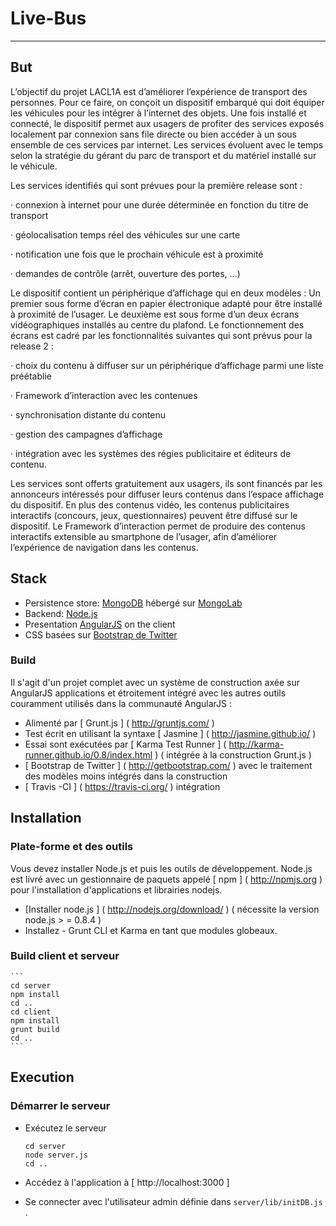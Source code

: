 # Live-Bus

***

## But

L’objectif du projet LACL1A est d’améliorer l’expérience de transport des personnes. Pour ce faire, on conçoit un dispositif embarqué qui doit équiper les véhicules pour les intégrer à l’internet des objets. Une fois installé et connecté, le dispositif permet aux usagers de profiter des services exposés localement par connexion sans file directe ou bien accéder à un sous ensemble de ces services par internet. Les services évoluent avec le temps selon la stratégie du gérant du parc de transport et du matériel installé sur le véhicule.

Les services identifiés qui sont prévues pour la première release sont :

·         connexion à internet pour une durée déterminée en fonction du titre de transport

·         géolocalisation temps réel des véhicules sur une carte

·         notification une fois que le prochain véhicule est à proximité

·         demandes de contrôle (arrêt, ouverture des portes, …)

Le dispositif contient un périphérique d’affichage qui en deux modèles : Un premier sous forme d’écran en papier électronique adapté pour être installé à proximité de l’usager. Le deuxième est sous forme d’un deux écrans vidéographiques installés au centre du plafond. Le fonctionnement des écrans est cadré par les fonctionnalités suivantes qui sont prévus pour la release 2 :

·         choix du contenu à diffuser sur un périphérique d’affichage parmi une liste préétablie

·         Framework d’interaction avec les contenues

·         synchronisation distante du contenu

·         gestion des campagnes d’affichage

·         intégration avec les systèmes des régies publicitaire et éditeurs de contenu.

Les services sont offerts gratuitement aux usagers, ils sont financés par les annonceurs intéressés pour diffuser leurs contenus dans l’espace affichage du dispositif. En plus des contenus vidéo, les contenus  publicitaires interactifs (concours, jeux, questionnaires) peuvent être diffusé sur le dispositif. Le Framework d’interaction permet de produire des contenus interactifs extensible au smartphone de l’usager, afin d’améliorer l’expérience de navigation dans les contenus.

## Stack

* Persistence store: [MongoDB](http://www.mongodb.org/) hébergé sur [MongoLab](https://mongolab.com/)
* Backend: [Node.js](http://nodejs.org/)
* Presentation [AngularJS](http://www.angularjs.org/) on the client
* CSS basées sur [Bootstrap de Twitter](http://getbootstrap.com/)

### Build

Il s'agit d'un projet complet avec un système de construction axée sur AngularJS applications et étroitement intégré avec les autres outils couramment utilisés dans la communauté AngularJS :
* Alimenté par [ Grunt.js ] ( http://gruntjs.com/ )
* Test écrit en utilisant la syntaxe [ Jasmine ] ( http://jasmine.github.io/ )
* Essai sont exécutées par [ Karma Test Runner ] ( http://karma-runner.github.io/0.8/index.html ) ( intégrée à la construction Grunt.js )
* [ Bootstrap de Twitter ] ( http://getbootstrap.com/ ) avec le traitement des modèles moins intégrés dans la construction
* [ Travis -CI ] ( https://travis-ci.org/ ) intégration

## Installation

### Plate-forme et des outils

Vous devez installer Node.js et puis les outils de développement. Node.js est livré avec un gestionnaire de paquets appelé [ npm ] ( http://npmjs.org ) pour l'installation d'applications et librairies nodejs.
* [Installer node.js ] ( http://nodejs.org/download/ ) ( nécessite la version node.js > = 0.8.4 )
* Installez - Grunt CLI et Karma en tant que modules globeaux.

### Build client et serveur
    ```
    cd server
    npm install
    cd ..
    cd client
    npm install
    grunt build
    cd ..
    ```
## Execution
### Démarrer le serveur
* Exécutez le serveur

    ```
    cd server
    node server.js
    cd ..
    ```
* Accédez à l'application à [ http://localhost:3000 ]
* Se connecter avec l'utilisateur admin définie dans `server/lib/initDB.js` .
